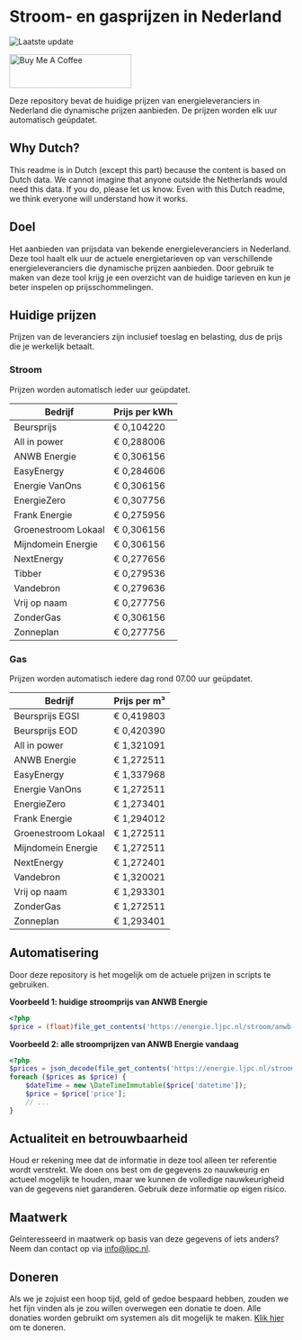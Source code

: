 # Stroom- en gasprijzen in Nederland

![Laatste update](https://img.shields.io/badge/laatste%20update-2024--10--26%2010%3A00%20CET-brightgreen)

<a href="https://www.buymeacoffee.com/Lars-" target="_blank"><img src="https://cdn.buymeacoffee.com/buttons/v2/default-orange.png" alt="Buy Me A Coffee" height="60" style="height: 60px !important;width: 217px !important;" ></a>

Deze repository bevat de huidige prijzen van energieleveranciers in Nederland die dynamische prijzen aanbieden. De prijzen worden elk uur automatisch geüpdatet.

## Why Dutch?

This readme is in Dutch (except this part) because the content is based on Dutch data. We cannot imagine that anyone outside the Netherlands would need this data. If you do, please let us know. Even with this Dutch readme, we think
everyone will understand how it works.

## Doel

Het aanbieden van prijsdata van bekende energieleveranciers in Nederland. Deze tool haalt elk uur de actuele energietarieven op van verschillende energieleveranciers die dynamische prijzen aanbieden. Door gebruik te maken van deze tool
krijg je een overzicht van de huidige tarieven en kun je beter inspelen op prijsschommelingen.

## Huidige prijzen

Prijzen van de leveranciers zijn inclusief toeslag en belasting, dus de prijs die je werkelijk betaalt.

### Stroom

Prijzen worden automatisch ieder uur geüpdatet.

 Bedrijf | Prijs per kWh 
---------|---------------
Beursprijs | € 0,104220
All in power | € 0,288006
ANWB Energie | € 0,306156
EasyEnergy | € 0,284606
Energie VanOns | € 0,306156
EnergieZero | € 0,307756
Frank Energie | € 0,275956
Groenestroom Lokaal | € 0,306156
Mijndomein Energie | € 0,306156
NextEnergy | € 0,277656
Tibber | € 0,279536
Vandebron | € 0,279636
Vrij op naam | € 0,277756
ZonderGas | € 0,306156
Zonneplan | € 0,277756


### Gas

Prijzen worden automatisch iedere dag rond 07.00 uur geüpdatet.

 Bedrijf | Prijs per m³ 
---------|--------------
Beursprijs EGSI | € 0,419803
Beursprijs EOD | € 0,420390
All in power | € 1,321091
ANWB Energie | € 1,272511
EasyEnergy | € 1,337968
Energie VanOns | € 1,272511
EnergieZero | € 1,273401
Frank Energie | € 1,294012
Groenestroom Lokaal | € 1,272511
Mijndomein Energie | € 1,272511
NextEnergy | € 1,272401
Vandebron | € 1,320021
Vrij op naam | € 1,293301
ZonderGas | € 1,272511
Zonneplan | € 1,293401


## Automatisering

Door deze repository is het mogelijk om de actuele prijzen in scripts te gebruiken.

**Voorbeeld 1: huidige stroomprijs van ANWB Energie**

```php
<?php
$price = (float)file_get_contents('https://energie.ljpc.nl/stroom/anwb-energie-nu.txt');

```

**Voorbeeld 2: alle stroomprijzen van ANWB Energie vandaag**

```php
<?php
$prices = json_decode(file_get_contents('https://energie.ljpc.nl/stroom/all-in-power-vandaag.json'),true);
foreach ($prices as $price) {
    $dateTime = new \DateTimeImmutable($price['datetime']);
    $price = $price['price'];
    // ...
}
```

## Actualiteit en betrouwbaarheid

Houd er rekening mee dat de informatie in deze tool alleen ter referentie wordt verstrekt. We doen ons best om de gegevens zo nauwkeurig en actueel mogelijk te houden, maar we kunnen de volledige nauwkeurigheid van de gegevens niet
garanderen. Gebruik deze informatie op eigen risico.

## Maatwerk

Geïnteresseerd in maatwerk op basis van deze gegevens of iets anders? Neem dan contact op
via [info@ljpc.nl](mailto:info@ljpc.nl?subject=Energie%20prijzen).

## Doneren

Als we je zojuist een hoop tijd, geld of gedoe bespaard hebben, zouden we het fijn vinden als je zou willen overwegen een
donatie te doen. Alle donaties worden gebruikt om systemen als dit mogelijk te
maken. [Klik hier](https://www.buymeacoffee.com/Lars-) om te doneren.
